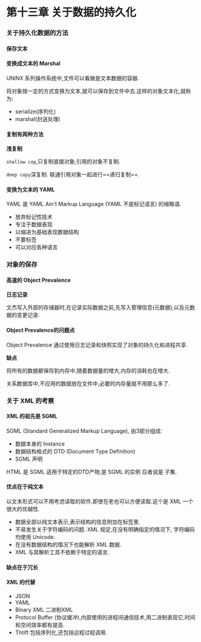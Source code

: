 # 第十三章 关于数据的持久化

### 关于持久化数据的方法

#### 保存文本

#### 变换成文本的 Marshal

UNINX 系列操作系统中,文件可以看做是文本数据的容器.

将对象按一定的方式变换为文本,就可以保存到文件中去.这样的对象文本化,就称为:

* serialize(序列化)
* marshal(封送处理)

#### 复制有两种方法

**浅复制**

`shallow cop`,只复制直接对象,引用的对象不复制.

`deep copy`深复制. 联通引用对象一起进行==递归复制==.

#### 变换为文本的 YAML

YAML 是 YAML Ain't Markup Language (YAML 不是标记语言) 的缩略语.

* 放弃标记性技术
* 专注于数据表现
* 以缩进为基础表现数据结构
* 不要标签
* 可以对应各种语言

### 对象的保存

#### 高速的 Object Prevalence

**日志记录**

文杰写入外部的存储器时,在记录实际数据之前,先写入管理信息(元数据),以及元数据的变更记录.

#### Object Prevalence的问题点

Object Prevalence 通过使用日志记录和快照实现了对象的持久化和进程共享.

**缺点**

将所有的数据都保存到内存中,随着数据量的增大,内存的消耗也在增大.

关系数据库中,不应用的数据放在文件中,必要的内存量就不用那么多了.

### 关于 XML 的考察

#### XML 的祖先是 SGML

SGML (Standard Generalized Markup Language), 由3部分组成:

* 数据本身的 Instance
* 数据结构格式的 DTD (Document Type Definition)
* SGML 声明

HTML 是 SGML 适用于特定的DTD产物,是 SGML 的实例 后者说是 子集.

#### 优点在于纯文本

以文本形式可以不用考虑读取的软件,即使在老也可以方便读取.这个是 XML 一个很大的优越性.

* 数据全部以纯文本表示,表示结构的信息附加在标签里.
* 不易发生关于字符编码的问题. XML 规定,在没有明确指定的情况下, 字符编码均使用 Unicode.
* 在没有数据结构的情况下也能解析 XML 数据.
* XML 与其解析工具不依赖于特定的语言.

#### 缺点在于冗长


#### XML 的代替

* JSON
* YAML
* Binary XML 二进制XML
* Protocol Buffer (协议缓冲),内部使用的进程间通信技术,用二进制表现它,时间和空间效率都有提高.
* Thtift 包括序列化,还包括远程过程调用.


